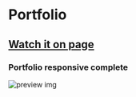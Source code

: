 # Portfolio 
## [Watch it on page](https://mataprodigital.com)
### Portfolio responsive complete


![preview img](/preview.png)

